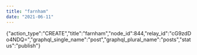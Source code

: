 ```yaml
---
title: "farnham"
date: "2021-06-11"
---
```


{"action\_type":"CREATE","title":"farnham","node\_id":844,"relay\_id":"cG9zdDo4NDQ=","graphql\_single\_name":"post","graphql\_plural\_name":"posts","status":"publish"}
